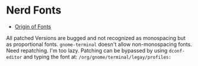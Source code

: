 # Nerd Fonts

* [Origin of Fonts](https://github.com/ryanoasis/nerd-fonts/tree/master/patched-fonts/Meslo/M)

All patched Versions are bugged and not recognized as monospacing but as proportional fonts. `gnome-terminal` doesn't allow non-monospacing fonts. Need repatching. I'm too lazy. Patching can be bypassed by using `dconf-editor` and typing the font at:
`/org/gnome/terminal/legay/profiles:`
